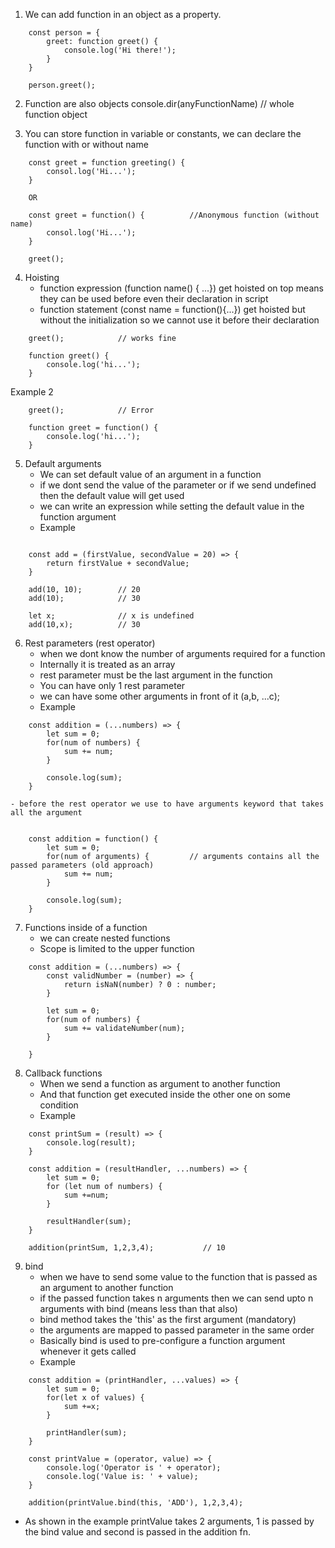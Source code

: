 1. We can add function in an object as a property.

```
    const person = {
        greet: function greet() {
            console.log('Hi there!');
        }
    }

    person.greet();
```

2. Function are also objects
   console.dir(anyFunctionName) // whole function object

3. You can store function in variable or constants, we can declare the function with or without name

```
    const greet = function greeting() {
        consol.log('Hi...');
    }

    OR

    const greet = function() {          //Anonymous function (without name)
        consol.log('Hi...');
    }

    greet();
```

4. Hoisting
   - function expression (function name() { ...}) get hoisted on top means they can be used before even their declaration in script
   -  function statement (const name = function(){...}) get hoisted but without the initialization so we cannot use it before their declaration

```
    greet();            // works fine

    function greet() {
        console.log('hi...');
    }

```
Example 2
```
    greet();            // Error

    function greet = function() {
        console.log('hi...');
    }
```

5. Default arguments
   - We can set default value of an argument in a function
   - if we dont send the value of the parameter or if we send undefined then the default value will get used
   - we can write an expression while setting the default value in the function argument
   - Example

```

    const add = (firstValue, secondValue = 20) => {
        return firstValue + secondValue;
    }

    add(10, 10);        // 20
    add(10);            // 30

    let x;              // x is undefined
    add(10,x);          // 30

```

6. Rest parameters (rest operator)
   - when we dont know the number of arguments required for a function
   - Internally it is treated as an array
   - rest parameter must be the last argument in the function
   - You can have only 1 rest parameter
   - we can have some other arguments in front of it (a,b, ...c);
   - Example

```
    const addition = (...numbers) => {
        let sum = 0;
        for(num of numbers) {
            sum += num;
        }

        console.log(sum);
    }
```

    - before the rest operator we use to have arguments keyword that takes all the argument

```

    const addition = function() {
        let sum = 0;
        for(num of arguments) {         // arguments contains all the passed parameters (old approach)
            sum += num;
        }

        console.log(sum);
    }
```

7. Functions inside of a function
   - we can create nested functions
   - Scope is limited to the upper function

```
    const addition = (...numbers) => {
        const validNumber = (number) => {
            return isNaN(number) ? 0 : number;
        }

        let sum = 0;
        for(num of numbers) {
            sum += validateNumber(num);
        }

    }
```

8.  Callback functions
    - When we send a function as argument to another function
    - And that function get executed inside the other one on some condition
    - Example

```
    const printSum = (result) => {
        console.log(result);
    }

    const addition = (resultHandler, ...numbers) => {
        let sum = 0;
        for (let num of numbers) {
            sum +=num;
        }

        resultHandler(sum);
    }

    addition(printSum, 1,2,3,4);           // 10
```

9. bind
   - when we have to send some value to the function that is passed as an argument to another function
   - if the passed function takes n arguments then we can send upto n arguments with bind (means less than that also)
   - bind method takes the 'this' as the first argument (mandatory)
   - the arguments are mapped to passed parameter in the same order
   - Basically bind is used to pre-configure a function argument whenever it gets called
   - Example

```
    const addition = (printHandler, ...values) => {
        let sum = 0;
        for(let x of values) {
            sum +=x;
        }

        printHandler(sum);
    }

    const printValue = (operator, value) => {
        console.log('Operator is ' + operator);
        console.log('Value is: ' + value);
    }

    addition(printValue.bind(this, 'ADD'), 1,2,3,4);
```

   - As shown in the example printValue takes 2 arguments, 1 is passed by the bind value and second is passed in the addition fn.

